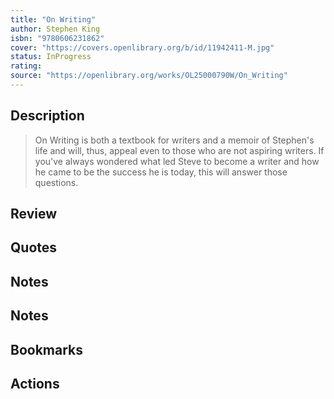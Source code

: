 ```yaml
---
title: "On Writing"
author: Stephen King
isbn: "9780606231862"
cover: "https://covers.openlibrary.org/b/id/11942411-M.jpg"
status: InProgress
rating: 
source: "https://openlibrary.org/works/OL25000790W/On_Writing"
---
```


## Description

> On Writing is both a textbook for writers and a memoir of Stephen's life and will, thus, appeal even to those who are not aspiring writers. If you've always wondered what led Steve to become a writer and how he came to be the success he is today, this will answer those questions.

## Review

## Quotes

## Notes

## Notes

## Bookmarks

## Actions
